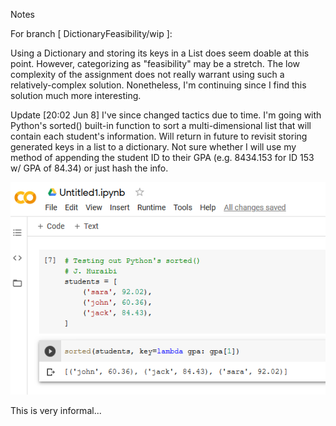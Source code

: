 Notes

For branch [ DictionaryFeasibility/wip ]:

Using a Dictionary and storing its keys in a List does seem doable at this point.
However, categorizing as "feasibility" may be a stretch. The low complexity of the assignment
does not really warrant using such a relatively-complex solution. Nonetheless,
I'm continuing since I find this solution much more interesting.

Update [20:02 Jun 8]
I've since changed tactics due to time. I'm going with Python's sorted() built-in function 
to sort a multi-dimensional list that will contain each student's information.
Will return in future to revisit storing generated keys in a list to a dictionary. Not sure whether
I will use my method of appending the student ID to their GPA (e.g. 8434.153 for ID 153 w/ GPA of 84.34) or 
just hash the info.

![Sorted Method](/testing_sorted()_GoogleCOLAB.PNG)

This is very informal...
